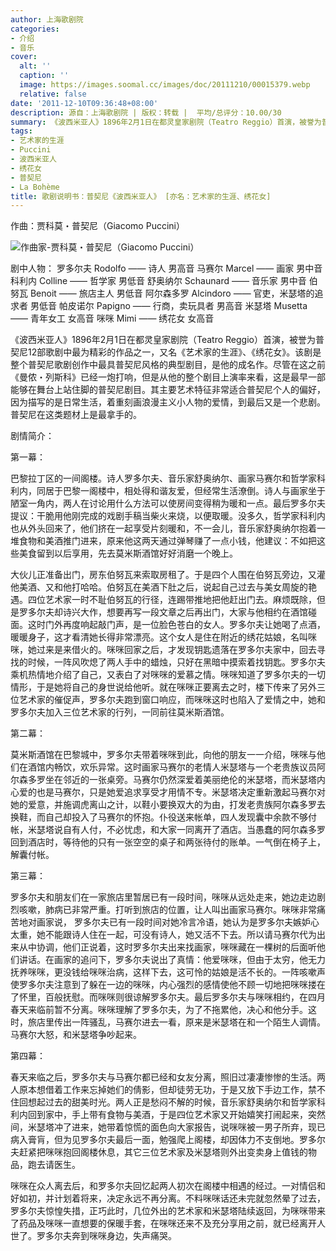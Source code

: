 ```yaml
---
author: 上海歌剧院
categories:
- 介绍
- 音乐
cover:
  alt: ''
  caption: ''
  image: https://images.soomal.cc/images/doc/20111210/00015379.webp
  relative: false
date: '2011-12-10T09:36:48+08:00'
description: 源自：上海歌剧院 | 版权：转载 |  平均/总评分：10.00/30
summary: 《波西米亚人》1896年2月1日在都灵皇家剧院（Teatro Reggio）首演，被誉为普契尼12部歌剧中最为精彩的作品之一，又名《艺术家的生涯》、《绣花女》。该剧是整个普契尼歌剧创作中最具普契尼风格的典型剧目，是他的成名作。尽管在这之前《曼侬・列斯科》已经一炮打响，但是从他的整个剧目上演率来看……
tags:
- 艺术家的生涯
- Puccini
- 波西米亚人
- 绣花女
- 普契尼
- La Bohème
title: 歌剧说明书：普契尼《波西米亚人》 [亦名：艺术家的生涯、绣花女]
---
```


作曲：贾科莫・普契尼（Giacomo Puccini）

![作曲家-贾科莫・普契尼（Giacomo Puccini）](https://images.soomal.cc/images/doc/20111210/00015379.webp)





剧中人物：
罗多尔夫 Rodolfo ―― 诗人  男高音
马赛尔 Marcel ―― 画家  男中音
科利内 Colline ―― 哲学家  男低音
舒奥纳尔 Schaunard ―― 音乐家  男中音
伯努瓦 Benoit ―― 旅店主人  男低音
阿尔森多罗 Alcindoro ―― 官吏，米瑟塔的追求者  男低音
帕皮诺尔 Papigno ―― 行商，卖玩具者  男高音
米瑟塔 Musetta ―― 青年女工  女高音
咪咪 Mimi ―― 绣花女  女高音

《波西米亚人》1896年2月1日在都灵皇家剧院（Teatro Reggio）首演，被誉为普契尼12部歌剧中最为精彩的作品之一，又名《艺术家的生涯》、《绣花女》。该剧是整个普契尼歌剧创作中最具普契尼风格的典型剧目，是他的成名作。尽管在这之前《曼侬・列斯科》已经一炮打响，但是从他的整个剧目上演率来看，这是最早一部能够在舞台上站住脚的普契尼剧目。其主要艺术特征非常适合普契尼个人的偏好，因为描写的是日常生活，着重刻画浪漫主义小人物的爱情，到最后又是一个悲剧。普契尼在这类题材上是最拿手的。

剧情简介：

第一幕：

巴黎拉丁区的一间阁楼。诗人罗多尔夫、音乐家舒奥纳尔、画家马赛尔和哲学家科利内，同居于巴黎一阁楼中，相处得和谐友爱，但经常生活潦倒。诗人与画家坐于陋室一角内，两人在讨论用什么方法可以使房间变得稍为暖和一点。最后罗多尔夫提议：干脆用他刚完成的戏剧手稿当柴火来烧，以便取暖。没多久，哲学家科利内也从外头回来了，他们挤在一起享受片刻暖和，不一会儿，音乐家舒奥纳尔抱着一堆食物和美酒推门进来，原来他这两天通过弹琴赚了一点小钱，他建议：不如把这些美食留到以后享用，先去莫米斯酒馆好好消磨一个晚上。

大伙儿正准备出门，房东伯努瓦来索取房租了。于是四个人围在伯努瓦旁边，又灌他美酒、又和他打哈哈。伯努瓦在美酒下肚之后，说起自己过去与美女周旋的艳遇。四位艺术家一时不耻伯努瓦的行径，连踢带推地把他赶出门去。麻烦既除，但是罗多尔夫却诗兴大作，想要再写一段文章之后再出门，大家与他相约在酒馆碰面。这时门外再度响起敲门声，是一位脸色苍白的女人。罗多尔夫让她喝了点酒，暖暖身子，这才看清她长得非常漂亮。这个女人是住在附近的绣花姑娘，名叫咪咪，她过来是来借火的。咪咪回家之后，才发现钥匙遗落在罗多尔夫家中，回去寻找的时候，一阵风吹熄了两人手中的蜡烛，只好在黑暗中摸索着找钥匙。罗多尔夫乘机热情地介绍了自己，又表白了对咪咪的爱慕之情。咪咪知道了罗多尔夫的一切情形，于是她将自己的身世说给他听。就在咪咪正要离去之时，楼下传来了另外三位艺术家的催促声，罗多尔夫跑到窗口响应，而咪咪这时也陷入了爱情之中，她和罗多尔夫加入三位艺术家的行列，一同前往莫米斯酒馆。

第二幕：

莫米斯酒馆在巴黎城中，罗多尔夫带着咪咪到此，向他的朋友一一介绍，咪咪与他们在酒馆内畅饮，欢乐异常。这时画家马赛尔的老情人米瑟塔与一个老贵族议员阿尔森多罗坐在邻近的一张桌旁。马赛尔仍然深爱着美丽绝伦的米瑟塔，而米瑟塔内心爱的也是马赛尔，只是她爱追求享受才用情不专。米瑟塔决定重新激起马赛尔对她的爱意，并施调虎离山之计，以鞋小要换双大的为由，打发老贵族阿尔森多罗去换鞋，而自己却投入了马赛尔的怀抱。仆役送来帐单，四人发现囊中余款不够付帐，米瑟塔说自有人付，不必忧虑，和大家一同离开了酒店。当愚蠢的阿尔森多罗回到酒店时，等待他的只有一张空空的桌子和两张待付的账单。一气倒在椅子上，解囊付帐。

第三幕：

罗多尔夫和朋友们在一家旅店里暂居已有一段时间，咪咪从远处走来，她边走边剧烈咳嗽，肺病已非常严重。打听到旅店的位置，让人叫出画家马赛尔。咪咪非常痛苦地对画家说， 罗多尔夫已有一段时间对她冷言冷语，她认为是罗多尔夫嫉妒心太重，她不能跟诗人住在一起，可没有诗人，她又活不下去。所以请马赛尔代为出来从中协调，他们正说着，这时罗多尔夫出来找画家，咪咪藏在一棵树的后面听他们讲话。在画家的追问下，罗多尔夫说出了真情：他爱咪咪，但由于太穷，他无力抚养咪咪，更没钱给咪咪治病，这样下去，这可怜的姑娘是活不长的。一阵咳嗽声使罗多尔夫注意到了躲在一边的咪咪，内心强烈的感情使他不顾一切地把咪咪搂在了怀里，百般抚慰。而咪咪则很谅解罗多尔夫。最后罗多尔夫与咪咪相约，在四月春天来临前暂不分离。咪咪理解了罗多尔夫，为了不拖累他，决心和他分手。这时，旅店里传出一阵骚乱，马赛尔进去一看，原来是米瑟塔在和一个陌生人调情。马赛尔大怒，和米瑟塔争吵起来。

第四幕：

春天来临之后，罗多尔夫与马赛尔都已经和女友分离，照旧过凄凄惨惨的生活。两人原本想借着工作来忘掉她们的倩影，但却徒劳无功，于是又放下手边工作，禁不住回想起过去的甜美时光。两人正是愁闷不解的时候，音乐家舒奥纳尔和哲学家科利内回到家中，手上带有食物与美酒，于是四位艺术家又开始嬉笑打闹起来，突然间，米瑟塔冲了进来，她带着惊慌的面色向大家报告，说咪咪被一男子所弃，现已病入膏肓，但为见罗多尔夫最后一面，勉强爬上阁楼，却因体力不支倒地。罗多尔夫赶紧把咪咪抱回阁楼休息，其它三位艺术家及米瑟塔则外出变卖身上值钱的物品，跑去请医生。

咪咪在众人离去后，和罗多尔夫回忆起两人初次在阁楼中相遇的经过。一对情侣和好如初，并计划着将来，决定永远不再分离。不料咪咪话还未完就忽然晕了过去，罗多尔夫惊惶失措，正巧此时，几位外出的艺术家和米瑟塔陆续返回，为咪咪带来了药品及咪咪一直想要的保暖手套，在咪咪还来不及充分享用之前，就已经离开人世了。罗多尔夫奔到咪咪身边，失声痛哭。